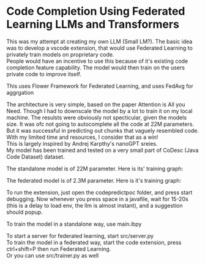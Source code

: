 # Code Completion Using Federated Learning LLMs and Transformers

This was my attempt at creating my own LLM (Small LM?). The basic idea was to develop a vscode extension, that would use Federated Learning to privately train models on proprietary code. <br/>
People would have an incentive to use this because of it's existing code completion feature capability. The model would then train on the users private code to improve itself. <br/>

This uses Flower Framework for Federated Learning, and uses FedAvg for aggrgation <br/>

The architecture is very simple, based on the paper Attention is All you Need. Though I had to downscale the model by a lot to train it on my local machine. The resulsts were obviously not specticular, given the models size. It was ofc not going to autocomplete all the code at 22M parameters. But it was successful in predicting out chunks that vaguely resembled code. With my limited time and resources, I consider that as a win!<br/>
This is largely inspired by Andrej Karpthy's nanoGPT sreies. <br/>
My model has been trained and tested on a very small part of CoDesc (Java Code Dataset) dataset.


The standalone model is of 22M parameter. Here is its' training graph: <br/>


The federated model is of 2.3M parameter. Here is it's training graph: <br/>

To run the extension, just open the codepredictpoc folder, and press start debugging. Now whenever you press space in a javafile, wait for 15-20s (this is a delay to load env, the llm is almost instant), and a suggestion should popup. <br/>

To train the model in a standalone way, use main.ibpy <br/>

To start a server for federated learning, start src/server.py <br/>
To train the model in a federated way, start the code extension, press ctrl+shift=P then run Federated Learning. <br/>
Or you can use src/trainer.py as well <br/>